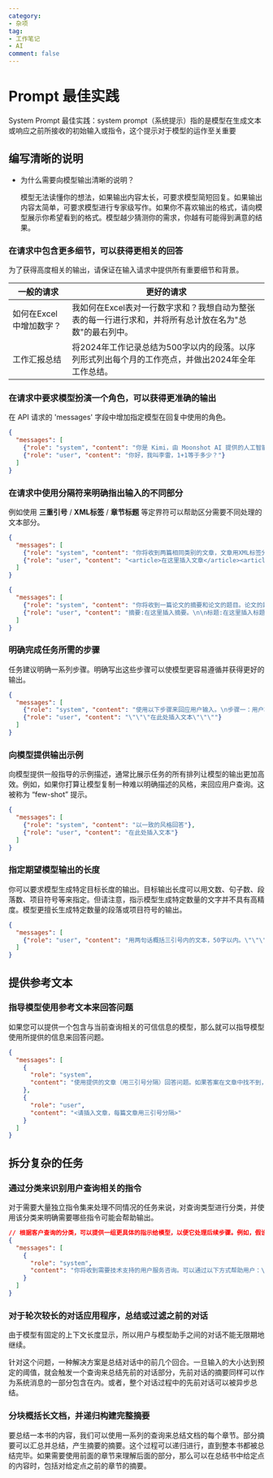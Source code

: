 ```yaml
---
category: 
- 杂项
tag: 
- 工作笔记
- AI
comment: false
---
```


# Prompt 最佳实践

System Prompt 最佳实践：system prompt（系统提示）指的是模型在生成文本或响应之前所接收的初始输入或指令，这个提示对于模型的运作至关重要

<!-- more -->

## 编写清晰的说明

- 为什么需要向模型输出清晰的说明？
  
  模型无法读懂你的想法，如果输出内容太长，可要求模型简短回复。如果输出内容太简单，可要求模型进行专家级写作。如果你不喜欢输出的格式，请向模型展示你希望看到的格式。模型越少猜测你的需求，你越有可能得到满意的结果。

### 在请求中包含更多细节，可以获得更相关的回答

为了获得高度相关的输出，请保证在输入请求中提供所有重要细节和背景。

| 一般的请求              | 更好的请求                                                                                              |
| ----------------------- | ------------------------------------------------------------------------------------------------------- |
| 如何在Excel中增加数字？ | 我如何在Excel表对一行数字求和？我想自动为整张表的每一行进行求和，并将所有总计放在名为"总数"的最右列中。 |
| 工作汇报总结            | 将2024年工作记录总结为500字以内的段落。以序列形式列出每个月的工作亮点，并做出2024年全年工作总结。       |

### 在请求中要求模型扮演一个角色，可以获得更准确的输出

在 API 请求的 'messages' 字段中增加指定模型在回复中使用的角色。

```json
{
  "messages": [
    {"role": "system", "content": "你是 Kimi，由 Moonshot AI 提供的人工智能助手，你更擅长中文和英文的对话。你会为用户提供安全，有帮助，准确的回答。同时，你会拒绝一切涉及恐怖主义，种族歧视，黄色暴力等问题的回答。Moonshot AI 为专有名词，不可翻译成其他语言。"},
    {"role": "user", "content": "你好，我叫李雷，1+1等于多少？"}
  ]
}
```

### 在请求中使用分隔符来明确指出输入的不同部分

例如使用 **三重引号** / **XML标签** / **章节标题** 等定界符可以帮助区分需要不同处理的文本部分。

```json
{
  "messages": [
    {"role": "system", "content": "你将收到两篇相同类别的文章，文章用XML标签分割。首先概括每篇文章的论点，然后指出哪篇文章提出了更好的论点，并解释原因。"},
    {"role": "user", "content": "<article>在这里插入文章</article><article>在这里插入文章</article>"}
  ]
}
```

```json
{
  "messages": [
    {"role": "system", "content": "你将收到一篇论文的摘要和论文的题目。论文的题目应该让读者对论文主题有清晰的概念，同时也应该引人注目。如果你收到的标题不符合这些标准，请提出5个可选的替代方案"},
    {"role": "user", "content": "摘要:在这里插入摘要。\n\n标题:在这里插入标题"}
  ]
}
```

### 明确完成任务所需的步骤

任务建议明确一系列步骤。明确写出这些步骤可以使模型更容易遵循并获得更好的输出。

```json
{
  "messages": [
    {"role": "system", "content": "使用以下步骤来回应用户输入。\n步骤一：用户将用三重引号提供文本。用前缀“摘要：”将这段文本概括成一句话。\n步骤二：将第一步的摘要翻译成英语，并加上前缀 \"Translation: \"。"},
    {"role": "user", "content": "\"\"\"在此处插入文本\"\"\""}
  ]
}
```

### 向模型提供输出示例

向模型提供一般指导的示例描述，通常比展示任务的所有排列让模型的输出更加高效。例如，如果你打算让模型复制一种难以明确描述的风格，来回应用户查询。这被称为 “few-shot” 提示。

```json
{
  "messages": [
    {"role": "system", "content": "以一致的风格回答"},
    {"role": "user", "content": "在此处插入文本"}
  ]
}
```

### 指定期望模型输出的长度

你可以要求模型生成特定目标长度的输出。目标输出长度可以用文数、句子数、段落数、项目符号等来指定。但请注意，指示模型生成特定数量的文字并不具有高精度。模型更擅长生成特定数量的段落或项目符号的输出。

```json
{
  "messages": [
    {"role": "user", "content": "用两句话概括三引号内的文本，50字以内。\"\"\"在此处插入文本\"\"\""}
  ]
}
```

## 提供参考文本

### 指导模型使用参考文本来回答问题

如果您可以提供一个包含与当前查询相关的可信信息的模型，那么就可以指导模型使用所提供的信息来回答问题。

```json
{
  "messages": [
    {
      "role": "system",
      "content": "使用提供的文章（用三引号分隔）回答问题。如果答案在文章中找不到，请写 \"我找不到答案。\" "
    },
    {
      "role": "user",
      "content": "<请插入文章，每篇文章用三引号分隔>"
    }
  ]
}
```

## 拆分复杂的任务

### 通过分类来识别用户查询相关的指令

对于需要大量独立指令集来处理不同情况的任务来说，对查询类型进行分类，并使用该分类来明确需要哪些指令可能会帮助输出。

```json
// 根据客户查询的分类，可以提供一组更具体的指示给模型，以便它处理后续步骤。例如，假设客户需要“故障排除”方面的帮助。
{
  "messages": [
    {
      "role": "system", 
      "content": "你将收到需要技术支持的用户服务咨询。可以通过以下方式帮助用户：\n\n-请他们检查***是否配置完成。\n如果所有***都配置完成，但问题依然存在，请询问他们使用的设备型号\n-现在你需要告诉他们如何重启设备：\n=设备型号是A，请操作***。\n-如果设备型号是B，建议他们操作***。"
    }
  ]
}
```

### 对于轮次较长的对话应用程序，总结或过滤之前的对话

由于模型有固定的上下文长度显示，所以用户与模型助手之间的对话不能无限期地继续。

针对这个问题，一种解决方案是总结对话中的前几个回合。一旦输入的大小达到预定的阈值，就会触发一个查询来总结先前的对话部分，先前对话的摘要同样可以作为系统消息的一部分包含在内。或者，整个对话过程中的先前对话可以被异步总结。

### 分块概括长文档，并递归构建完整摘要

要总结一本书的内容，我们可以使用一系列的查询来总结文档的每个章节。部分摘要可以汇总并总结，产生摘要的摘要。这个过程可以递归进行，直到整本书都被总结完毕。如果需要使用前面的章节来理解后面的部分，那么可以在总结书中给定点的内容时，包括对给定点之前的章节的摘要。
